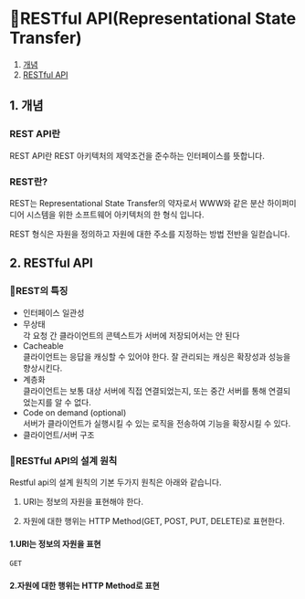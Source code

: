 # 🔮RESTful API(Representational State Transfer)
  1. [개념](#개념) 
  2. [RESTful API](#RESTful-API)

## 1. 개념
### REST API란
REST API란 REST 아키텍처의 제약조건을 준수하는 인터페이스를 뜻합니다.

### REST란?
REST는 Representational State Transfer의 약자로서 WWW와 같은 분산 하이퍼미디어 시스템을 위한 소프트웨어 아키텍처의 한 형식 입니다.

REST 형식은 자원을 정의하고 자원에 대한 주소를 지정하는 방법 전반을 일컫습니다.

## 2. RESTful API
### 🔎REST의 특징
- 인터페이스 일관성
- 무상태  
각 요청 간 클라이언트의 콘텍스트가 서버에 저장되어서는 안 된다
- Cacheable  
클라이언트는 응답을 캐싱할 수 있어야 한다.
잘 관리되는 캐싱은 확장성과 성능을 향상시킨다.
- 계층화  
클라이언트는 보통 대상 서버에 직접 연결되었는지, 또는 중간 서버를 통해 연결되었는지를 알 수 없다.
- Code on demand (optional)  
서버가 클라이언트가 실행시킬 수 있는 로직을 전송하여 기능을 확장시킬 수 있다.
- 클라이언트/서버 구조
### 📜RESTful API의 설계 원칙
Restful api의 설계 원칙의 기본 두가지 원칙은 아래와 같습니다.
1. URI는 정보의 자원을 표현해야 한다.

2. 자원에 대한 행위는 HTTP Method(GET, POST, PUT, DELETE)로 표현한다.
#### 1.URI는 정보의 자원을 표현
```sh
GET 
```

#### 2.자원에 대한 행위는 HTTP Method로 표현
```sh
```
